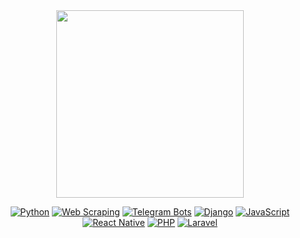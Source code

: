 <div align="center">
  <img src="https://i.pinimg.com/originals/8b/35/fe/8b35fef55fba1a201c9c7a11d3ec3d64.gif" width="300" />
</div>


<div align="center">

[![Python](https://img.shields.io/badge/Python-2C3E50?style=for-the-badge&logo=python&logoColor=white)](https://www.python.org)  [![Web Scraping](https://img.shields.io/badge/Web_Scraping-1A4B4B?style=for-the-badge&logoColor=white)](https://en.wikipedia.org/wiki/Web_scraping)  [![Telegram Bots](https://img.shields.io/badge/Telegram_Bots-1B3B5A?style=for-the-badge&logo=telegram&logoColor=white)](https://core.telegram.org/bots) [![Django](https://img.shields.io/badge/Django-083B2A?style=for-the-badge&logo=django&logoColor=white)](https://www.djangoproject.com) [![JavaScript](https://img.shields.io/badge/JavaScript-C7A600?style=for-the-badge&logo=javascript&logoColor=white)](https://developer.mozilla.org/en-US/docs/Web/JavaScript) [![React Native](https://img.shields.io/badge/React%20Native-007396?style=for-the-badge&logo=react&logoColor=white)](https://reactnative.dev) [![PHP](https://img.shields.io/badge/PHP-4B3B66?style=for-the-badge&logo=php&logoColor=white)](https://www.php.net)  [![Laravel](https://img.shields.io/badge/Laravel-7A2F2F?style=for-the-badge&logo=laravel&logoColor=white)](https://laravel.com)
</div>
